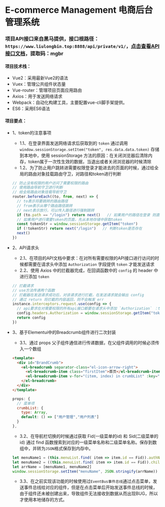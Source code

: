 # E-commerce Management 电商后台管理系统
### 项目API接口来自黑马提供，接口根路径：`https://www.liulongbin.top:8888/api/private/v1/`，[点击查看API接口文档](https://pan.baidu.com/s/1KJPfaFaPadW4JdGjCt54NQ )，提取码：mgbr

#### 项目技术栈：
* Vue2：采用最新Vue2的语法
* Vuex：管理公共组件状态量
* Vue-router：管理项目页面应用路由
* Axios：用于发送网络请求
* Webpack：自动化构建工具，主要配置vue-cli脚手架提供。
* ES6：采用ES6语法

#### 项目要点：
* 1、token的注意事项
  * 1.1、在登录界面发送网络请求后获取到的 `token` 通过调用 `window.sessionStorage.setItem("token", res.data.data.token)` 存储到本地中，使用 sessionStorage 方法的原因：在关闭浏览器后清除内存，token属于一次性生效的数据，当退出或者关闭浏览器的时候清除
  * 1.2、为了防止用户跳转进需要权限登录才能进去的页面的时候，通过给全局的路由对象挂载路由守卫，对路径和token进行判断
  ```js
  // 防止没有权限的用户访问了需要权限的路由
  // 使用路由导航守卫进行判断
  // 给全局路由对象挂载导航守卫
  router.beforeEach((to, from, next) => {
    // to表示将要跳转的路由路径
    // from表示从哪个路由路径跳转
    // next表示放行，可以传入路径进行强制跳转
    if (to.path == "/login") return next()   // 如果用户的路径在登录 则直接放行
    // 如果用户进行需要token的页面，先从本地存储中获取token
    const tokenStr = window.sessionStorage.getItem("token")
    if (!tokenStr) return next("/login")   // 判断token是否存在
    next()
  })
  ```

* 2、API请求头
  * 2.1、在项目的API文档中要求：在对所有需要权限的API接口进行访问的时候都需要在请求头中添加 `Authorization` 字段提供 `token` 才能发送请求
  * 2.2、使用 Axios 中的拦截器完成，在回调函数中的 `config` 的 header 中进行添加 `token`
  ```js
  // 拦截请求
  // use方法传递两个函数
  // 拦截器在发送请求成功后，对该请求进行拦截，在发送请求就会输出 config
  // 通过 return 将拦截的内容返回，则不会触发 err
  instance.interceptors.request.use(config => {
    // api要求在对需要权限的所有api接口都要在请求头中添加 `Authorization` ：token
    config.headers.Authorization = window.sessionStorage.getItem("token")  // 将token放入请求头中
    return config
  })
  ```

* 3、基于Elementui中的Breadcrumb组件进行二次封装
  * 3.1、通过 props 父子组件通信进行传递数据，在父组件调用的时候必须传入一个数组
  ```html
  <template>
    <div id="BrandCrumb">
      <el-breadcrumb separator-class="el-icon-arrow-right">
        <el-breadcrumb-item class="firstItem">首页</el-breadcrumb-item>
        <el-breadcrumb-item v-for="(item, index) in crumbList" :key="index">{{item}}</el-breadcrumb-item>
      </el-breadcrumb>
    </div>
  </template>
  ```
  ```js
  props: {
    // 菜单项
    crumbList: {
      type: Array,
      default: () => ["用户管理","用户列表"]
    }
  },
  ```
  * 3.2、在导航栏切换的时候通过获取 Fid(一级菜单的id) 和 Sid(二级菜单的id) 通过 find 函数搜索到对应的一级菜单名称和二级菜单名称。保存到数组中，并转为`JSON`格式保存到内存中。
  ```js
  let menuName1 = (this.menuList.find( item => item.id == Fid)).authName
  let menuName2 = ((this.menuList.find( item => item.id == Fid)).children.find( i => i.id == Sid )).authName
  let arrName = [menuName1, menuName2]
  window.sessionStorage.setItem("menuName", JSON.stringify(arrName))
  ```
  * 3.3、在之前实现该功能的时候使用过`EventBus事件总线`通过点击菜单，发送事件总线给对应的组件，但是在点击菜单后开始发送事件总线的时候，由于组件还未被创建出来，导致组件无法接收到数据从而出现BUG，所以才使用本地储存的方式。